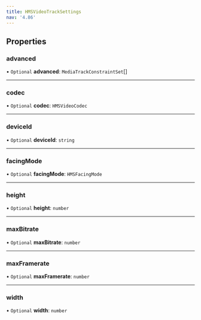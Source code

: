 ```yaml
---
title: HMSVideoTrackSettings
nav: '4.86'
---
```


## Properties

### advanced

• `Optional` **advanced**: `MediaTrackConstraintSet`[]

---

### codec

• `Optional` **codec**: `HMSVideoCodec`

---

### deviceId

• `Optional` **deviceId**: `string`

---

### facingMode

• `Optional` **facingMode**: `HMSFacingMode`

---

### height

• `Optional` **height**: `number`

---

### maxBitrate

• `Optional` **maxBitrate**: `number`

---

### maxFramerate

• `Optional` **maxFramerate**: `number`

---

### width

• `Optional` **width**: `number`
